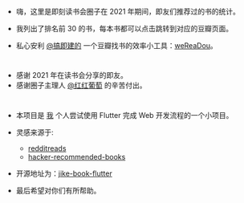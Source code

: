 
# 
- 嗨，这里是即刻读书会圈子在 2021 年期间，即友们推荐过的书的统计。

- 我列出了排名前 30 的书，每本书都可以点击跳转到对应的豆瓣页面。

- 私心安利 [@搞即建的](http://m.okjike.com/users/WalleMax?ref=PROFILE_CARD&utm_source=user_card) 一个豆瓣找书的效率小工具：[weReaDou](https://m.okjike.com/originalPosts/61c167fa4abae20010973e4c?s=ewoidSI6ICI1N2E0MTBlYTljZTIzNDEzMDA5MmViOTkiCn0=)。

#  
- 感谢 2021 年在读书会分享的即友。
- 感谢圈子主理人 [@红红葡萄](http://m.okjike.com/users/051A9E99-6CB8-4283-AD24-79EE8265D17B?ref=PROFILE_CARD&utm_source=user_card) 的辛苦付出。

#  
- 本项目是 [我](http://m.okjike.com/users/b24dfead-7e5a-4fc9-aa8b-c8114832bd36?ref=PROFILE_CARD&utm_source=user_card) 个人尝试使用 Flutter 完成 Web 开发流程的一个小项目。

- 灵感来源于:
    - [redditreads](https://www.redditreads.com/)
    - [hacker-recommended-books](https://hacker-recommended-books.vercel.app/category/0/all-time/page/0/0)

- 开源地址为：[jike-book-flutter](https://github.com/xcc3641/jike-book-flutter)

- 最后希望对你们有所帮助。
